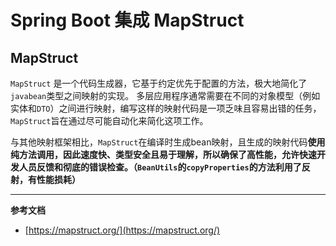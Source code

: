# Spring Boot 集成 MapStruct

## MapStruct

`MapStruct` 是一个代码生成器，它基于约定优先于配置的方法，极大地简化了`javabean`类型之间映射的实现。
多层应用程序通常需要在不同的对象模型（例如实体和`DTO`）之间进行映射，编写这样的映射代码是一项乏味且容易出错的任务，`MapStruct`旨在通过尽可能自动化来简化这项工作。

与其他映射框架相比，`MapStruct`在编译时生成bean映射，且生成的映射代码**使用纯方法调用，因此速度快、类型安全且易于理解，所以确保了高性能，允许快速开发人员反馈和彻底的错误检查。（`BeanUtils`的`copyProperties`的方法利用了反射，有性能损耗）**

---

**参考文档**
- [https://mapstruct.org/](https://mapstruct.org/)